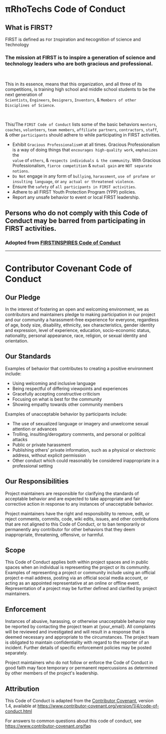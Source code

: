 # πRhoTechs Code of Conduct
## What is FIRST?

FIRST is defined as `F`or `I`nspiration and `R`ecognition of `S`cience and `T`echnology

### The mission at FIRST is to inspire a generation of science and technology leaders who are both gracious and professional. 

<br>

This in its essence, means that this organization, and all three of its competitions, is training high school and middle school students to be the next generation of \
`Scientists`, `Engineers`, `Designers`, `Inventors`, & `Members of other Disciplines of Science`. 

<br>

This/The `FIRST Code of Conduct` lists some of the basic behaviors `mentors`, `coaches`, `volunteers`, `team members`, `affiliate partners`, `contractors`, `staff`, \
& other `participants` should adhere to while participating in FIRST activities. 

- Exhibit `Gracious Professionalism®` at all times. Gracious Professionalism is a way of doing things that `encourages high-quality work`, `emphasizes` the \
`value` of `others`, & `respects individuals & the community`. With Gracious Professionalism, `fierce competition` & `mutual gain` are `NOT separate notions`.
- `Do Not` engage in any form of `bullying`, `harassment`, `use of profane or insulting language`, or `any actual or threatened violence`.
- Ensure the `safety` of `all participants in FIRST activities`.
- Adhere to all FIRST Youth Protection Program (YPP) policies.
- Report any unsafe behavior to event or local FIRST leadership.

## Persons who do not comply with this Code of Conduct may be barred from participating in FIRST activities.

### Adopted from [FIRSTINSPIRES Code of Conduct](https://www.firstinspires.org/about/code-of-conduct)

----

# Contributor Covenant Code of Conduct

## Our Pledge

In the interest of fostering an open and welcoming environment, we as
contributors and maintainers pledge to making participation in our project and
our community a harassment-free experience for everyone, regardless of age, body
size, disability, ethnicity, sex characteristics, gender identity and expression,
level of experience, education, socio-economic status, nationality, personal
appearance, race, religion, or sexual identity and orientation.

## Our Standards

Examples of behavior that contributes to creating a positive environment
include:

* Using welcoming and inclusive language
* Being respectful of differing viewpoints and experiences
* Gracefully accepting constructive criticism
* Focusing on what is best for the community
* Showing empathy towards other community members

Examples of unacceptable behavior by participants include:

* The use of sexualized language or imagery and unwelcome sexual attention or
 advances
* Trolling, insulting/derogatory comments, and personal or political attacks
* Public or private harassment
* Publishing others' private information, such as a physical or electronic
 address, without explicit permission
* Other conduct which could reasonably be considered inappropriate in a
 professional setting

## Our Responsibilities

Project maintainers are responsible for clarifying the standards of acceptable
behavior and are expected to take appropriate and fair corrective action in
response to any instances of unacceptable behavior.

Project maintainers have the right and responsibility to remove, edit, or
reject comments, commits, code, wiki edits, issues, and other contributions
that are not aligned to this Code of Conduct, or to ban temporarily or
permanently any contributor for other behaviors that they deem inappropriate,
threatening, offensive, or harmful.

## Scope

This Code of Conduct applies both within project spaces and in public spaces
when an individual is representing the project or its community. Examples of
representing a project or community include using an official project e-mail
address, posting via an official social media account, or acting as an appointed
representative at an online or offline event. Representation of a project may be
further defined and clarified by project maintainers.

## Enforcement

Instances of abusive, harassing, or otherwise unacceptable behavior may be
reported by contacting the project team at {your_email}. All
complaints will be reviewed and investigated and will result in a response that
is deemed necessary and appropriate to the circumstances. The project team is
obligated to maintain confidentiality with regard to the reporter of an incident.
Further details of specific enforcement policies may be posted separately.

Project maintainers who do not follow or enforce the Code of Conduct in good
faith may face temporary or permanent repercussions as determined by other
members of the project's leadership.

## Attribution

This Code of Conduct is adapted from the [Contributor Covenant][homepage], version 1.4,
available at https://www.contributor-covenant.org/version/1/4/code-of-conduct.html

[homepage]: https://www.contributor-covenant.org

For answers to common questions about this code of conduct, see
https://www.contributor-covenant.org/faq
